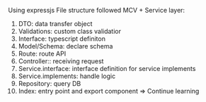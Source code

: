 Using expressjs
File structure followed MCV + Service layer:
1. DTO: data transfer object
2. Validations: custom class validatior
3. Interface: typescript definiton 
4. Model/Schema: declare schema 
5. Route: route API
6. Controller:: receiving request 
7. Service.interface: interface definition for service implements
8. Service.implements: handle logic
9. Repository: query DB 
10. Index: entry point and export component
=> Continue learning
